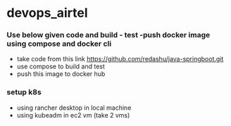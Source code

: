 # devops_airtel

### Use below given code and build - test -push docker image using compose and docker cli

- take code from this link https://github.com/redashu/java-springboot.git
- use compose to build and test
- push this image to docker hub 

### setup k8s 
- using rancher desktop in local machine 
- using kubeadm in ec2 vm (take 2 vms)